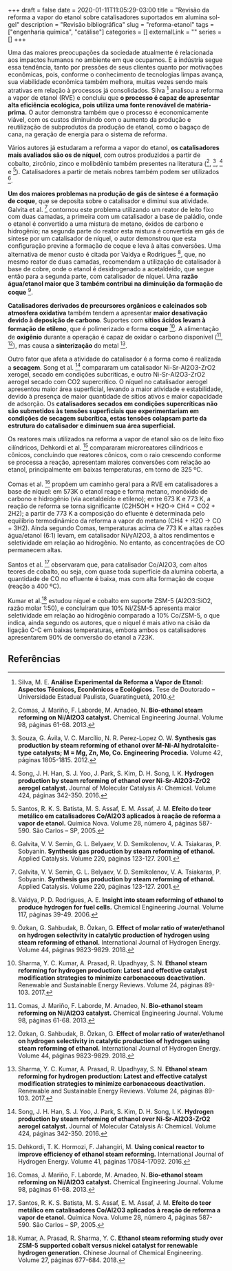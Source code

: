 +++ 
draft = false
date = 2020-01-11T11:05:29-03:00
title = "Revisão da reforma a vapor do etanol sobre catalisadores suportados em alumina sol-gel"
description = "Revisão bibliográfica"
slug = "reforma-etanol" 
tags = ["engenharia química", "catálise"]
categories = []
externalLink = ""
series = []
+++

Uma das maiores preocupações da sociedade atualmente é relacionada aos impactos humanos no ambiente em que ocupamos. E a indústria segue essa tendência, tanto por pressões de seus clientes quanto por motivações econômicas, pois, conforme o conhecimento de tecnologias limpas avança,  sua viabilidade econômica também melhora, muitas vezes sendo mais atrativas em relação à processos já consolidados. Silva [^fn1] analisou a reforma a vapor de etanol (RVE) e concluiu que **o processo é capaz de apresentar alta eficiência ecológica, pois utiliza uma fonte renovável de matéria-prima.** O autor demonstra também que o processo é economicamente viável, com os custos diminuindo com o aumento da produção e reutilização de subprodutos da produção de etanol, como o bagaço de cana, na geração de energia para o sistema de reforma.

Vários autores já estudaram a reforma a vapor do etanol, **os catalisadores mais avaliados são os de níquel**, com outros produzidos a partir de cobalto, zircônio, zinco e molibdênio também presentes na literatura ([^fn2], [^fn3], [^fn4] e [^fn5]). Catalisadores a partir de metais nobres também podem ser utilizados [^fn6].

**Um dos maiores problemas na produção de gás de síntese é a formação de coque**, que se deposita sobre o catalisador e diminui sua atividade. Galvita et al. [^fn6] contornou este problema utilizando um reator de leito fixo com duas camadas, a primeira com um catalisador a base de paládio, onde o etanol é convertido a uma mistura de metano, óxidos de carbono e hidrogênio; na segunda parte do reator esta mistura é convertida em gás de síntese por um catalisador de níquel, o autor demonstrou que esta configuração previne a formação de coque e leva à altas conversões. Uma alternativa de menor custo é citada por Vaidya e Rodrigues [^fn7], que, no mesmo reator de duas camadas, recomendam a utilização de catalisador à base de cobre, onde o etanol é desidrogenado a acetaldeído, que segue então para a segunda parte, com catalisador de níquel. Uma **razão água/etanol maior que 3 também contribui na diminuição da formação de coque** [^fn8].

**Catalisadores derivados de precursores orgânicos e calcinados sob atmosfera oxidativa** também tendem a apresentar **maior desativação devido à deposição de carbono**. Suportes com **sítios ácidos levam à formação de etileno**, que é polimerizado e forma **coque** [^fn9]. A alimentação de **oxigênio** durante a operação é capaz de oxidar o carbono disponível ([^fn2], [^fn8]), mas causa a **sinterização** do metal [^fn9].

Outro fator que afeta a atividade do catalisador é a forma como é realizada a **secagem**. Song et al. [^fn4] compararam um catalisador Ni-Sr-Al2O3-ZrO2 xerogel, secado em condições subcríticas, e outro  Ni-Sr-Al2O3-ZrO2 aerogel secado com CO2 supercrítico. O níquel no catalisador aerogel apresentou maior área superficial, levando  a maior atividade e estabilidade, devido à presença de maior quantidade de sítios ativos e maior capacidade de adsorção. Os **catalisadores secados em condições supercríticas não são submetidos às tensões superficiais que experimentariam em condições de secagem subcrítica, estas tensões colapsam parte da estrutura do catalisador e diminuem sua área superficial.**

Os reatores mais utilizados na reforma a vapor de etanol são os de leito fixo cilíndricos, Dehkordi et al. [^fn10] compararam microreatores cilíndricos e cônicos, concluindo que reatores cônicos, com o raio crescendo conforme se processa a reação, apresentam maiores conversões com relação ao etanol, principalmente em baixas temperaturas, em torno de 325 ºC.

Comas et al. [^fn2] propõem um caminho geral para a RVE em catalisadores a base de níquel: em 573K o etanol reage e forma metano, monóxido de carbono e hidrogênio (via acetaldeído e etileno); entre 673 K e 773 K, a reação de reforma se torna significante (C2H5OH + H2O→ CH4 + CO2 + 2H2); a partir de 773 K a composição do efluente é determinada pelo equilíbrio termodinâmico da reforma a vapor do metano (CH4 + H2O → CO + 3H2). Ainda segundo Comas, temperaturas acima de 773 K e altas razões água/etanol (6:1) levam, em catalisador Ni/γAl2O3, à altos rendimentos e seletividade em relação ao hidrogênio. No entanto, as concentrações de CO permanecem altas.

Santos et al. [^fn5] observaram que, para catalisador Co/Al2O3, com altos teores de cobalto, ou seja, com quase toda superfície da alumina coberta, a quantidade de CO no efluente é baixa, mas com alta formação de coque (reação a 400 ºC).

Kumar et  al.[^fn11] estudou níquel e cobalto em suporte ZSM-5 (Al2O3:SiO2, razão molar 1:50), e concluíram que 10% Ni/ZSM-5 apresenta maior seletividade em relação ao hidrogênio comparado a 10% Co/ZSM-5, o que indica, ainda segundo os autores, que o níquel é mais ativo na cisão da ligação C-C em baixas temperaturas, embora ambos os catalisadores apresentarem 90% de conversão do etanol a 723K.

## Referências

[^fn1]: Silva, M. E. **Análise Experimental da Reforma a Vapor de Etanol: Aspectos Técnicos, Econômicos e Ecológicos.** Tese de Doutorado – Universidade Estadual Paulista, Guaratinguetá, 2010.

[^fn2]: Comas, J. Mariño, F. Laborde, M. Amadeo, N. **Bio-ethanol steam reforming on Ni/Al2O3 catalyst.** Chemical Engineering Journal. Volume 98, páginas 61-68. 2013.

[^fn3]: Souza, G. Ávila, V. C. Marcílio, N. R. Perez-Lopez O. W. **Synthesis gas production by steam reforming of ethanol over M-Ni-Al hydrotalcite-type catalysts; M = Mg, Zn, Mo, Co. Engineering Procedia.** Volume 42, páginas 1805-1815. 2012.

[^fn4]: Song, J. H. Han, S. J. Yoo, J. Park, S. Kim, D. H. Song, I. K. **Hydrogen production by steam reforming of ethanol over Ni-Sr-Al2O3-ZrO2 aerogel catalyst.** Journal of Molecular Catalysis A: Chemical. Volume 424, páginas 342-350. 2016.

[^fn5]: Santos, R. K. S. Batista, M. S. Assaf, E. M. Assaf, J. M. **Efeito do teor metálico em catalisadores Co/Al2O3 aplicados à reação de reforma a vapor de etanol.** Química Nova. Volume 28, número 4, páginas 587-590. São Carlos – SP, 2005.

[^fn6]: Galvita, V. V. Semin, G. L. Belyaev, V. D. Semikolenov, V. A. Tsiakaras, P. Sobyanin. **Synthesis gas production by steam reforming of ethanol.** Applied Catalysis. Volume 220, páginas 123-127. 2001.

[^fn7]: Vaidya, P. D. Rodrigues, A. E. **Insight into steam reforming of ethanol to produce hydrogen for fuel cells.** Chemical Engineering Journal. Volume 117, páginas 39-49. 2006.

[^fn8]: Özkan, G. Sahbudak, B. Özkan, G. **Effect of molar ratio of water/ethanol on hydrogen selectivity in catalytic production of hydrogen using steam reforming of ethanol.** International Journal of Hydrogen Energy. Volume 44, páginas 9823-9829. 2018.

[^fn9]: Sharma, Y. C. Kumar, A. Prasad, R. Upadhyay, S. N. **Ethanol steam reforming for hydrogen production: Latest and effective catalyst modification strategies to minimize carbonaceous deactivation.** Renewable and Sustainable Energy Reviews. Volume 24, páginas 89-103. 2017.

[^fn10]: Dehkordi, T. K. Hormozi, F. Jahangiri, M. **Using conical reactor to improve efficiency of ethanol steam reforming.** International Journal of Hydrogen Energy. Volume 41, páginas 17084-17092. 2016.

[^fn11]: Kumar, A. Prasad, R. Sharma, Y. C. **Ethanol steam reforming study over ZSM-5 supported cobalt versus nickel catalyst for renewable hydrogen generation.** Chinese Journal of Chemical Engineering. Volume 27, páginas 677-684. 2018.
